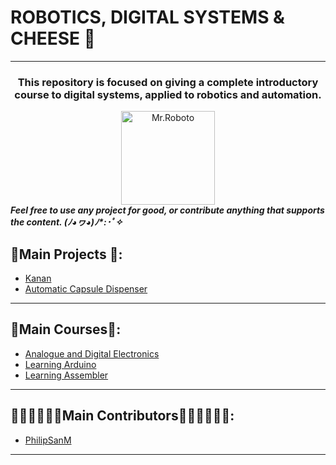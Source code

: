 # ROBOTICS, DIGITAL SYSTEMS & CHEESE 🧀

---

<div align = "middle" id = "Header">
  <h3><strong>
    This repository is focused on giving a complete introductory course to digital systems, 
    applied to robotics and automation.
  </h3></strong>
  <img src="https://user-images.githubusercontent.com/99928036/182035181-974c1a4c-6bb1-4bbe-b228-7b752b281147.png" alt="Mr.Roboto" width="150"/>
</div>

<div id="body">
  <i><strong>
  Feel free to use any project for good, or contribute anything that supports the content.	(ﾉ◕ヮ◕)ﾉ*:･ﾟ✧
  </i></strong>
</div>

## 🤖Main Projects 🤖:

- <a href="https://github.com/PhilipSanM/Robotics_DigitalSystems_and_Cheese/tree/main/Kanan">Kanan</a>
- <a href="https://github.com/PhilipSanM/Robotics_DigitalSystems_and_Cheese/tree/main/ACD">Automatic Capsule Dispenser</a>

---

## 🎒Main Courses🏫:

- <a href="https://github.com/PhilipSanM/Robotics_DigitalSystems_and_Cheese/tree/main/Analogue_Digital_Electronics">Analogue and Digital Electronics</a>
- <a href="https://github.com/PhilipSanM/Robotics_DigitalSystems_and_Cheese/tree/main/Arduino_Path">Learning Arduino</a>
- <a href="https://github.com/PhilipSanM/Robotics_DigitalSystems_and_Cheese/tree/main/Assembler_Path">Learning Assembler</a>

---

## 👩‍💻👨‍💻🧑‍💻Main Contributors🧑‍💻👨‍💻👩‍💻:

- <a href="https://github.com/PhilipSanM">PhilipSanM</a>

---
